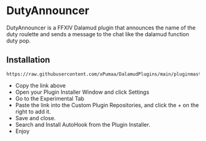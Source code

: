 # DutyAnnouncer
DutyAnnouncer is a FFXIV Dalamud plugin that announces the name of the duty roulette and sends a message to the chat like the dalamud function duty pop.

## Installation
```
https://raw.githubusercontent.com/xPumaa/DalamudPlugins/main/pluginmaster.json
```
* Copy the link above
* Open your Plugin Installer Window and click Settings
* Go to the Experimental Tab
* Paste the link into the Custom Plugin Repositories, and click the + on the right to add it.
* Save and close.
* Search and Install AutoHook from the Plugin Installer.
* Enjoy
